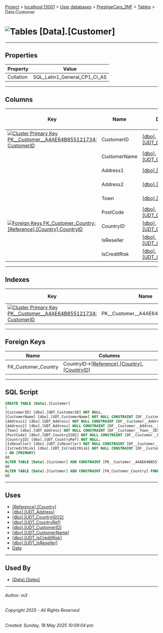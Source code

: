 #### 

[Project](../../../../index.md) > [localhost,13001](../../../index.md) > [User databases](../../index.md) > [PrestigeCars_3NF](../index.md) > [Tables](Tables.md) > Data.Customer

# ![Tables](../../../../Images/Table32.png) [Data].[Customer]

---

## <a name="#properties"></a>Properties

| Property | Value |
|---|---|
| Collation | SQL_Latin1_General_CP1_CI_AS |


---

## <a name="#columns"></a>Columns

| Key | Name | Data Type | Max Length (Bytes) | Nullability | Default |
|---|---|---|---|---|---|
| [![Cluster Primary Key PK__Customer__A4AE64B855121734: CustomerID](../../../../Images/pkcluster.png)](#indexes) | CustomerID | [[dbo].[UDT_CustomerID]](../Programmability/Types/User-Defined_Data_Types/dbo_UDT_CustomerID.md) | 10 | NOT NULL |  |
|  | CustomerName | [[dbo].[UDT_CustomerName]](../Programmability/Types/User-Defined_Data_Types/dbo_UDT_CustomerName.md) | 300 | NOT NULL | ('') |
|  | Address1 | [[dbo].[UDT_Address]](../Programmability/Types/User-Defined_Data_Types/dbo_UDT_Address.md) | 100 | NOT NULL | ('') |
|  | Address2 | [[dbo].[UDT_Address]](../Programmability/Types/User-Defined_Data_Types/dbo_UDT_Address.md) | 100 | NULL allowed | ('') |
|  | Town | [[dbo].[UDT_Address]](../Programmability/Types/User-Defined_Data_Types/dbo_UDT_Address.md) | 100 | NOT NULL | ('Unknown') |
|  | PostCode | [[dbo].[UDT_CountryISO2]](../Programmability/Types/User-Defined_Data_Types/dbo_UDT_CountryISO2.md) | 20 | NOT NULL | ('') |
| [![Foreign Keys FK_Customer_Country: [Reference].[Country].CountryID](../../../../Images/fk.png)](#foreignkeys) | CountryID | [[dbo].[UDT_CountryRef]](../Programmability/Types/User-Defined_Data_Types/dbo_UDT_CountryRef.md) | 2 | NOT NULL |  |
|  | IsReseller | [[dbo].[UDT_IsReseller]](../Programmability/Types/User-Defined_Data_Types/dbo_UDT_IsReseller.md) | 1 | NOT NULL | ((0)) |
|  | IsCreditRisk | [[dbo].[UDT_IsCreditRisk]](../Programmability/Types/User-Defined_Data_Types/dbo_UDT_IsCreditRisk.md) | 1 | NOT NULL | ((0)) |


---

## <a name="#indexes"></a>Indexes

| Key | Name | Key Columns | Unique |
|---|---|---|---|
| [![Cluster Primary Key PK__Customer__A4AE64B855121734: CustomerID](../../../../Images/pkcluster.png)](#indexes) | PK__Customer__A4AE64B855121734 | CustomerID | YES |


---

## <a name="#foreignkeys"></a>Foreign Keys

| Name | Columns |
|---|---|
| FK_Customer_Country | CountryID->[[Reference].[Country].[CountryID]](Reference_Country.md) |


---

## <a name="#sqlscript"></a>SQL Script

```sql
CREATE TABLE [Data].[Customer]
(
[CustomerID] [dbo].[UDT_CustomerID] NOT NULL,
[CustomerName] [dbo].[UDT_CustomerName] NOT NULL CONSTRAINT [DF__Customer__Custom__3B75D760] DEFAULT (''),
[Address1] [dbo].[UDT_Address] NOT NULL CONSTRAINT [DF__Customer__Addres__3C69FB99] DEFAULT (''),
[Address2] [dbo].[UDT_Address] NULL CONSTRAINT [DF__Customer__Addres__3D5E1FD2] DEFAULT (''),
[Town] [dbo].[UDT_Address] NOT NULL CONSTRAINT [DF__Customer__Town__3E52440B] DEFAULT ('Unknown'),
[PostCode] [dbo].[UDT_CountryISO2] NOT NULL CONSTRAINT [DF__Customer__PostCo__3F466844] DEFAULT (''),
[CountryID] [dbo].[UDT_CountryRef] NOT NULL,
[IsReseller] [dbo].[UDT_IsReseller] NOT NULL CONSTRAINT [DF__Customer__IsRese__403A8C7D] DEFAULT ((0)),
[IsCreditRisk] [dbo].[UDT_IsCreditRisk] NOT NULL CONSTRAINT [DF__Customer__IsCred__412EB0B6] DEFAULT ((0))
) ON [PRIMARY]
GO
ALTER TABLE [Data].[Customer] ADD CONSTRAINT [PK__Customer__A4AE64B855121734] PRIMARY KEY CLUSTERED ([CustomerID]) ON [PRIMARY]
GO
ALTER TABLE [Data].[Customer] ADD CONSTRAINT [FK_Customer_Country] FOREIGN KEY ([CountryID]) REFERENCES [Reference].[Country] ([CountryID])
GO

```


---

## <a name="#uses"></a>Uses

* [[Reference].[Country]](Reference_Country.md)
* [[dbo].[UDT_Address]](../Programmability/Types/User-Defined_Data_Types/dbo_UDT_Address.md)
* [[dbo].[UDT_CountryISO2]](../Programmability/Types/User-Defined_Data_Types/dbo_UDT_CountryISO2.md)
* [[dbo].[UDT_CountryRef]](../Programmability/Types/User-Defined_Data_Types/dbo_UDT_CountryRef.md)
* [[dbo].[UDT_CustomerID]](../Programmability/Types/User-Defined_Data_Types/dbo_UDT_CustomerID.md)
* [[dbo].[UDT_CustomerName]](../Programmability/Types/User-Defined_Data_Types/dbo_UDT_CustomerName.md)
* [[dbo].[UDT_IsCreditRisk]](../Programmability/Types/User-Defined_Data_Types/dbo_UDT_IsCreditRisk.md)
* [[dbo].[UDT_IsReseller]](../Programmability/Types/User-Defined_Data_Types/dbo_UDT_IsReseller.md)
* [Data](../Security/Schemas/dbo_Data.md)


---

## <a name="#usedby"></a>Used By

* [[Data].[Sales]](Data_Sales.md)


---

###### Author:  m3

###### Copyright 2025 - All Rights Reserved

###### Created: Sunday, 18 May 2025 10:09:04 pm


